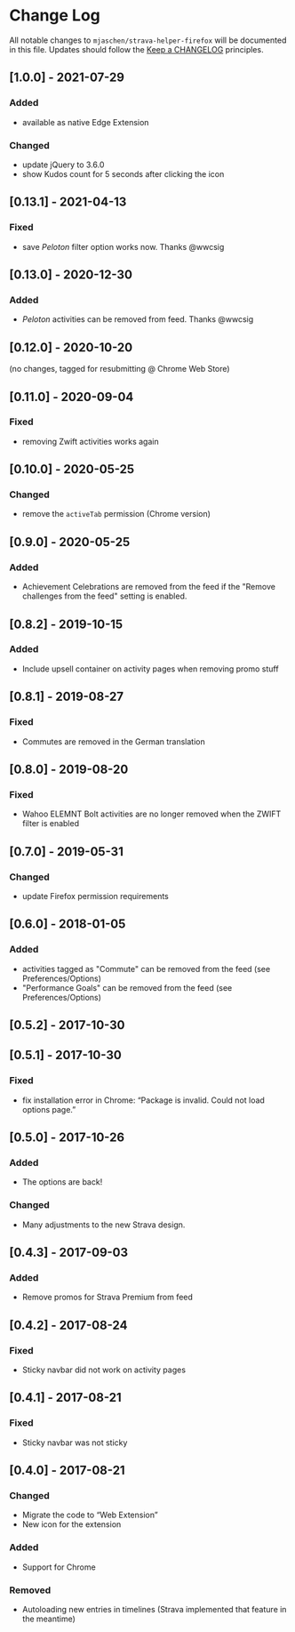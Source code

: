 # Change Log

All notable changes to `mjaschen/strava-helper-firefox` will be documented in this file.
Updates should follow the [Keep a CHANGELOG](http://keepachangelog.com/) principles.

## [1.0.0] - 2021-07-29

### Added

- available as native Edge Extension

### Changed

- update jQuery to 3.6.0
- show Kudos count for 5 seconds after clicking the icon

## [0.13.1] - 2021-04-13

### Fixed

- save *Peloton* filter option works now. Thanks @wwcsig

## [0.13.0] - 2020-12-30

### Added

- *Peloton* activities can be removed from feed. Thanks @wwcsig

## [0.12.0] - 2020-10-20

(no changes, tagged for resubmitting @ Chrome Web Store)

## [0.11.0] - 2020-09-04

### Fixed

- removing Zwift activities works again

## [0.10.0] - 2020-05-25

### Changed

- remove the `activeTab` permission (Chrome version)

## [0.9.0] - 2020-05-25

### Added

- Achievement Celebrations are removed from the feed if the "Remove challenges from the feed" setting is enabled.

## [0.8.2] - 2019-10-15

### Added

- Include upsell container on activity pages when removing promo stuff

## [0.8.1] - 2019-08-27

### Fixed

- Commutes are removed in the German translation

## [0.8.0] - 2019-08-20

### Fixed

- Wahoo ELEMNT Bolt activities are no longer removed when the ZWIFT filter is enabled

## [0.7.0] - 2019-05-31

### Changed

- update Firefox permission requirements

## [0.6.0] - 2018-01-05

### Added

- activities tagged as "Commute" can be removed from the feed (see Preferences/Options)
- "Performance Goals" can be removed from the feed (see Preferences/Options)

## [0.5.2] - 2017-10-30
## [0.5.1] - 2017-10-30

### Fixed

- fix installation error in Chrome: “Package is invalid. Could not load options page.”

## [0.5.0] - 2017-10-26

### Added

- The options are back!

### Changed

- Many adjustments to the new Strava design.

## [0.4.3] - 2017-09-03

### Added

- Remove promos for Strava Premium from feed

## [0.4.2] - 2017-08-24

### Fixed

- Sticky navbar did not work on activity pages

## [0.4.1] - 2017-08-21

### Fixed

- Sticky navbar was not sticky

## [0.4.0] - 2017-08-21

### Changed

- Migrate the code to “Web Extension”
- New icon for the extension

### Added

- Support for Chrome

### Removed

- Autoloading new entries in timelines (Strava implemented that feature in the meantime)
